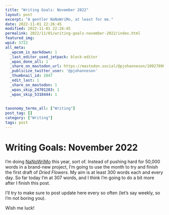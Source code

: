 ```yaml
---
title: "Writing Goals: November 2022"
layout: post
excerpt: "A gentler NaNoWriMo, at least for me."
date: 2022-11-01 22:26:45
modified: 2022-11-01 22:26:45
permalink: 2022/11/01/writing-goals-november-2022/index.html
featured_img: 
wpid: 5722
all_meta: 
  _wpcom_is_markdown: 1
  _last_editor_used_jetpack: block-editor
  _wpas_done_all: 1
  _share_on_mastodon_url: https://mastodon.social/@pjohanneson/109270901847589524
  _publicize_twitter_user: '@pjohanneson'
  _thumbnail_id: 2847
  _edit_last: 1
  _share_on_mastodon: 1
  _wpas_skip_24701283: 1
  _wpas_skip_5318444: 1
  
  
taxonomy_terms_all: ["Writing"]
post_tag: []
category: ["Writing"]
tags: post
---
```


# Writing Goals: November 2022

I’m doing [NaNoWriMo](https://nanowrimo.org/) this year, sort of. Instead of pushing hard for 50,000 words in a brand-new project, I’m going to use the month to try and finish the first draft of *Dried Flowers*. My aim is at least 300 words each and every day. So far today I’m at 307 words, and I think I’m going to do a bit more after I finish this post.

I’ll try to make sure to post update here every so often (let’s say weekly, so I’m not boring you).

Wish me luck!